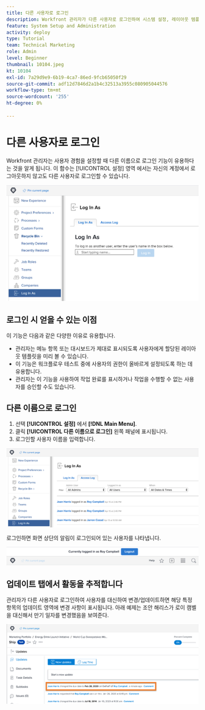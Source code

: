 ```yaml
---
title: 다른 사용자로 로그인
description: Workfront 관리자가 다른 사용자로 로그인하여 시스템 설정, 레이아웃 템플릿, 보고서 등을 테스트하는 방법을 알아봅니다.
feature: System Setup and Administration
activity: deploy
type: Tutorial
team: Technical Marketing
role: Admin
level: Beginner
thumbnail: 10104.jpeg
kt: 10104
exl-id: 7a29d9e9-6b19-4ca7-86ed-9fcb65050f29
source-git-commit: adf12d7846d2a1b4c32513a3955c080905044576
workflow-type: tm+mt
source-wordcount: '255'
ht-degree: 0%

---
```


# 다른 사용자로 로그인

Workfront 관리자는 사용자 경험을 설정할 때 다른 이름으로 로그인 기능이 유용하다는 것을 알게 됩니다. 이 함수는 [!UICONTROL 설정] 영역 에서는 자신의 계정에서 로그아웃하지 않고도 다른 사용자로 로그인할 수 있습니다.

![[!UICONTROL 다른 이름으로 로그인] 페이지 [!UICONTROL 설정] 영역](assets/admin-fund-log-in-as-1.png)

## 로그인 시 얻을 수 있는 이점

이 기능은 다음과 같은 다양한 이유로 유용합니다.

* 관리자는 메뉴 항목 또는 대시보드가 제대로 표시되도록 사용자에게 할당된 레이아웃 템플릿을 미리 볼 수 있습니다.
* 이 기능은 워크플로우 테스트 중에 사용자의 권한이 올바르게 설정되도록 하는 데 유용합니다.
* 관리자는 이 기능을 사용하여 작업 완료를 표시하거나 작업을 수행할 수 없는 사용자를 승인할 수도 있습니다.

## 다른 이름으로 로그인

1. 선택 **[!UICONTROL 설정]** 에서 **[!DNL Main Menu]**.
1. 클릭 **[!UICONTROL 다른 이름으로 로그인]** 왼쪽 패널에 표시됩니다.
1. 로그인할 사용자 이름을 입력합니다.

![[!UICONTROL 액세스 로그] 탭 [!UICONTROL 다른 이름으로 로그인] 페이지](assets/admin-fund-log-in-as-3.png)

로그인하면 화면 상단의 알림이 로그인되어 있는 사용자를 나타냅니다.

![[!UICONTROL 현재 다음으로 로그인됨] 메시지 맨 위 [!DNL Workfront] 창](assets/admin-fund-log-in-as-2.png)

## 업데이트 탭에서 활동을 추적합니다

관리자가 다른 사용자로 로그인하여 사용자를 대신하여 변경/업데이트하면 해당 특정 항목의 업데이트 영역에 변경 사항이 표시됩니다. 아래 예제는 조안 해리스가 로이 캠벨을 대신해서 만기 일자를 변경했음을 보여준다.

![[!UICONTROL 업데이트] 섹션](assets/admin-fund-log-in-as-4.png)
